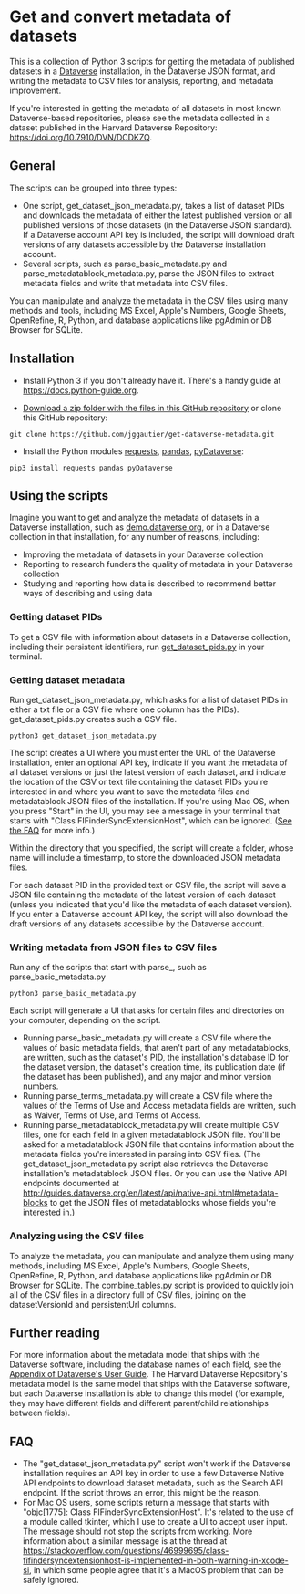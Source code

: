 # Get and convert metadata of datasets
This is a collection of Python 3 scripts for getting the metadata of published datasets in a [Dataverse](https://dataverse.org/) installation, in the Dataverse JSON format, and writing the metadata to CSV files for analysis, reporting, and metadata improvement.

If you're interested in getting the metadata of all datasets in most known Dataverse-based repositories, please see the metadata collected in a dataset published in  the Harvard Dataverse Repository: https://doi.org/10.7910/DVN/DCDKZQ.

## General
The scripts can be grouped into three types:
 * One script, get_dataset_json_metadata.py, takes a list of dataset PIDs and downloads the metadata of either the latest published version or all published versions of those datasets (in the Dataverse JSON standard). If a Dataverse account API key is included, the script will download draft versions of any datasets accessible by the Dataverse installation account.
 * Several scripts, such as parse_basic_metadata.py and parse_metadatablock_metadata.py, parse the JSON files to extract metadata fields and write that metadata into CSV files.

You can manipulate and analyze the metadata in the CSV files using many methods and tools, including MS Excel, Apple's Numbers, Google Sheets, OpenRefine, R, Python, and database applications like pgAdmin or DB Browser for SQLite.

## Installation
 * Install Python 3 if you don't already have it. There's a handy guide at https://docs.python-guide.org.
 
 * [Download a zip folder with the files in this GitHub repository](https://github.com/jggautier/dataverse_scripts/archive/refs/heads/main.zip) or clone this GitHub repository:

```
git clone https://github.com/jggautier/get-dataverse-metadata.git
```

 * Install the Python modules [requests](https://pypi.org/project/requests/), [pandas](https://pandas.pydata.org/docs/getting_started/install.html), [pyDataverse](https://pydataverse.readthedocs.io/en/latest/index.html):
```
pip3 install requests pandas pyDataverse
```

## Using the scripts
Imagine you want to get and analyze the metadata of datasets in a Dataverse installation, such as [demo.dataverse.org](https://demo.dataverse.org/), or in a Dataverse collection in that installation, for any number of reasons, including:
 * Improving the metadata of datasets in your Dataverse collection
 * Reporting to research funders the quality of metadata in your Dataverse collection
 * Studying and reporting how data is described to recommend better ways of describing and using data

### Getting dataset PIDs
To get a CSV file with information about datasets in a Dataverse collection, including their persistent identifiers, run [get_dataset_pids.py](https://github.com/jggautier/dataverse-scripts/blob/master/get_dataset_PIDs.py) in your terminal.

### Getting dataset metadata
Run get_dataset_json_metadata.py, which asks for a list of dataset PIDs in either a txt file or a CSV file where one column has the PIDs). get_dataset_pids.py creates such a CSV file.

```
python3 get_dataset_json_metadata.py
```

The script creates a UI where you must enter the URL of the Dataverse installation, enter an optional API key, indicate if you want the metadata of all dataset versions or just the latest version of each dataset, and indicate the location of the CSV or text file containing the dataset PIDs you're interested in and where you want to save the metadata files and metadatablock JSON files of the installation. If you're using Mac OS, when you press "Start" in the UI, you may see a message in your terminal that starts with "Class FIFinderSyncExtensionHost", which can be ignored. ([See the FAQ](https://github.com/jggautier/get-dataverse-metadata/tree/tkinter-gui#faq) for more info.)

Within the directory that you specified, the script will create a folder, whose name will include a timestamp, to store the downloaded JSON metadata files.

For each dataset PID in the provided text or CSV file, the script will save a JSON file containing the metadata of the latest version of each dataset (unless you indicated that you'd like the metadata of each dataset version). If you enter a Dataverse account API key, the script will also download the draft versions of any datasets accessible by the Dataverse account.

### Writing metadata from JSON files to CSV files
Run any of the scripts that start with parse_, such as parse_basic_metadata.py

```
python3 parse_basic_metadata.py
```

Each script will generate a UI that asks for certain files and directories on your computer, depending on the script.

 * Running parse_basic_metadata.py will create a CSV file where the values of basic metadata fields, that aren't part of any metadatablocks, are written, such as the dataset's PID, the installation's database ID for the dataset version, the dataset's creation time, its publication date (if the dataset has been published), and any major and minor version numbers.
 * Running parse_terms_metadata.py will create a CSV file where the values of the Terms of Use and Access metadata fields are written, such as Waiver, Terms of Use, and Terms of Access.
 * Running parse_metadatablock_metadata.py will create multiple CSV files, one for each field in a given metadatablock JSON file. You'll be asked for a metadatablock JSON file that contains information about the metadata fields you're interested in parsing into CSV files. (The get_dataset_json_metadata.py script also retrieves the Dataverse installation's metadatablock JSON files. Or you can use the Native API endpoints documented at http://guides.dataverse.org/en/latest/api/native-api.html#metadata-blocks to get the JSON files of metadatablocks whose fields you're interested in.)

### Analyzing using the CSV files
To analyze the metadata, you can manipulate and analyze them using many methods, including MS Excel, Apple's Numbers, Google Sheets, OpenRefine, R, Python, and database applications like pgAdmin or DB Browser for SQLite. The combine_tables.py script is provided to quickly join all of the CSV files in a directory full of CSV files, joining on the datasetVersionId and persistentUrl columns.

## Further reading
For more information about the metadata model that ships with the Dataverse software, including the database names of each field, see the [Appendix of Dataverse's User Guide](http://guides.dataverse.org/en/latest/user/appendix.html). The Harvard Dataverse Repository's metadata model is the same model that ships with the Dataverse software, but each Dataverse installation is able to change this model (for example, they may have different fields and different parent/child relationships between fields).

## FAQ
 * The "get_dataset_json_metadata.py" script won't work if the Dataverse installation requires an API key in order to use a few Dataverse Native API endpoints to download dataset metadata, such as the Search API endpoint. If the script throws an error, this might be the reason.
 * For Mac OS users, some scripts return a message that starts with "objc[1775]: Class FIFinderSyncExtensionHost". It's related to the use of a module called tkinter, which I use to create a UI to accept user input. The message should not stop the scripts from working. More information about a similar message is at the thread at https://stackoverflow.com/questions/46999695/class-fifindersyncextensionhost-is-implemented-in-both-warning-in-xcode-si, in which some people agree that it's a MacOS problem that can be safely ignored.
